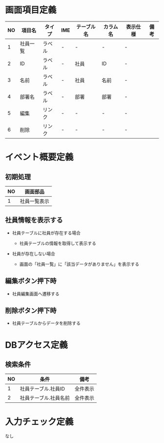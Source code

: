 # 画面項目定義

| NO | 項目名 | タイプ | IME | テーブル名 | カラム名 | 表示仕様 | 備考 |
| ---- | ---- | ---- | ---- | ---- | ---- | ---- | ---- |
| 1 | 社員一覧 | ラベル | - | - | - | - |
| 2 | ID | ラベル | - | 社員 | ID | - |
| 3 | 名前 | ラベル | - | 社員 | 名前 | - |
| 4 | 部署名 | ラベル | - | 部署 | 部署 | - |
| 5 | 編集 | リンク | - | - | - | - |
| 6 | 削除 | リンク | - | - | - | - |

# イベント概要定義

## 初期処理
| NO | 画面部品 |
| ---- | ---- |
| 1 | 社員一覧表示 |

## 社員情報を表示する
 - 社員テーブルに社員が存在する場合
    - 社員テーブルの情報を取得して表示する

 - 社員が存在しない場合
    - 画面の「社員一覧」に「該当データがありません」を表示する

## 編集ボタン押下時
 - 社員編集画面へ遷移する

## 削除ボタン押下時
 - 社員テーブルからデータを削除する

# DBアクセス定義

## 検索条件
| NO | 条件 | 備考
| ---- | ---- | ---- |
| 1 | 社員テーブル.社員ID | 全件表示
| 2 | 社員テーブル.社員名前 | 全件表示

# 入力チェック定義

なし

<!-- 一覧の設計書
サードバーはペインの設計書

テーブルの項目名（カラム）

・イベント概要定義
初期処理　一覧表示
押した時に行われる処理
〜DBから情報を取ってくる

情報を取得する
日本語で流れを書く

イベントボタン
保存ボタン押下
社員が登録一覧に追加される



・DBアクセス定義（検索条件、更新条件を表形式で書く）
詳細DB　findAllが何なのかを書く
検索条件を書く
データベース処理など
入力チェック定義 -->

